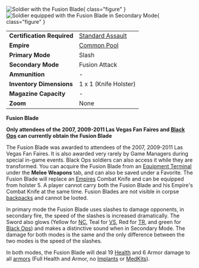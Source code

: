 ![ Soldier with the Fusion
Blade](../images/FusionBladeNC.jpg){ class="figure" }
![ Soldier
equipped with the Fusion Blade in Secondary Mode](../images/FusionBladeVS.jpg){
class="figure" }

|                            |                                                           |
| -------------------------- | --------------------------------------------------------- |
| **Certification Required** | [Standard Assault](../certifications/Standard_Assault.md) |
| **Empire**                 | [Common Pool](../terminology/Common_Pool.md)              |
| **Primary Mode**           | Slash                                                     |
| **Secondary Mode**         | Fusion Attack                                             |
| **Ammunition**             | \-                                                        |
| **Inventory Dimensions**   | 1 x 1 (Knife Holster)                                     |
| **Magazine Capacity**      | \-                                                        |
| **Zoom**                   | None                                                      |

**Fusion Blade**

**Only attendees of the 2007, 2009-2011 Las Vegas Fan Faires and
[Black Ops](../terminology/Black_Ops.md) can currently obtain the Fusion Blade**

The Fusion Blade was awarded to attendees of the 2007, 2009-2011 Las Vegas Fan
Faires. It is also awarded very rarely by Game Managers during special in-game
events. Black Ops soldiers can also access it while they are transformed. You
can acquire the Fusion Blade from an
[Equipment Terminal](../items/Equipment_Terminal.md) under the **Melee Weapons**
tab, and can also be saved under a Favorite. The Fusion Blade will replace an
[Empires](../terminology/Empire.md) Combat Knife and can be equipped from
holster 5. A player cannot carry both the Fusion Blade and his Empire's Combat
Knife at the same time. Fusion Blades are not visible in corpse
[backpacks](../terminology/Backpack.md) and cannot be looted.

In primary mode the Fusion Blade uses slashes to damage opponents, in secondary
fire, the speed of the slashes is increased dramatically. The Sword also glows
(Yellow for [NC](../etc/New_Conglomerate.md), Teal for
[VS](../etc/Vanu_Sovereignty.md), Red for [TR](../etc/Terran_Republic.md), and
green for [Black Ops](../terminology/Black_Ops.md)) and makes a distinctive
sound when in Secondary Mode. The damage for both modes is the same and the only
difference between the two modes is the speed of the slashes.

In both modes, the Fusion Blade will deal 19 [Health](../terminology/Health.md)
and 6 Armor damage to all [armors](../armor/Armor_Index.md) (Full Health and
Armor, no [Implants](../implants/Implants.md) or [MedKits](../items/MedKit.md)).
